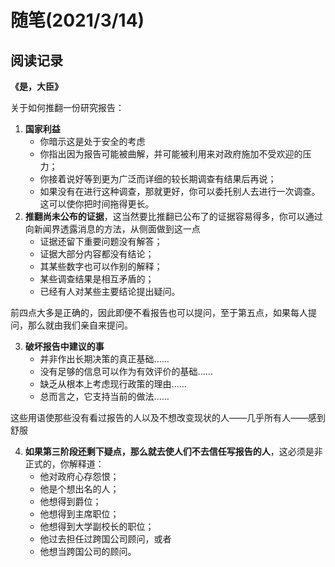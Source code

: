 # 随笔(2021/3/14)

## 阅读记录

**《是，大臣》**

关于如何推翻一份研究报告：

1.  **国家利益**
    - 你暗示这是处于安全的考虑
    - 你指出因为报告可能被曲解，并可能被利用来对政府施加不受欢迎的压力；
    - 你接着说好等到更为广泛而详细的较长期调查有结果后再说；
    - 如果没有在进行这种调查，那就更好，你可以委托别人去进行一次调查。这可以使你把时间拖得更长。
2. **推翻尚未公布的证据**，这当然要比推翻已公布了的证据容易得多，你可以通过向新闻界透露消息的方法，从侧面做到这一点
    - 证据还留下重要问题没有解答；
    - 证据大部分内容都没有结论；
    - 其某些数字也可以作别的解释；
    - 某些调查结果是相互矛盾的；
    - 已经有人对某些主要结论提出疑问。

前四点大多是正确的，因此即便不看报告也可以提问，至于第五点，如果每人提问，那么就由我们亲自来提问。

3. **破坏报告中建议的事**
    - 并非作出长期决策的真正基础......
    - 没有足够的信息可以作为有效评价的基础......
    - 缺乏从根本上考虑现行政策的理由......
    - 总而言之，它支持当前的做法......

这些用语使那些没有看过报告的人以及不想改变现状的人——几乎所有人——感到舒服

4. **如果第三阶段还剩下疑点，那么就去使人们不去信任写报告的人**，这必须是非正式的，你解释道：
    - 他对政府心存怨恨；
    - 他是个想出名的人；
    - 他想得到爵位；
    - 他想得到主席职位；
    - 他想得到大学副校长的职位；
    - 他过去担任过跨国公司顾问，或者
    - 他想当跨国公司的顾问。